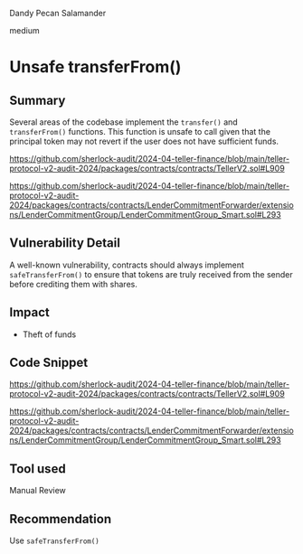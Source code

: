 Dandy Pecan Salamander

medium

# Unsafe transferFrom()

## Summary

Several areas of the codebase implement the `transfer()` and `transferFrom()` functions. This function is unsafe to call given that the principal token may not revert if the user does not have sufficient funds.

https://github.com/sherlock-audit/2024-04-teller-finance/blob/main/teller-protocol-v2-audit-2024/packages/contracts/contracts/TellerV2.sol#L909

https://github.com/sherlock-audit/2024-04-teller-finance/blob/main/teller-protocol-v2-audit-2024/packages/contracts/contracts/LenderCommitmentForwarder/extensions/LenderCommitmentGroup/LenderCommitmentGroup_Smart.sol#L293

## Vulnerability Detail
A well-known vulnerability, contracts should always implement `safeTransferFrom()` to ensure that tokens are truly received from the sender before crediting them with shares.

## Impact
- Theft of funds

## Code Snippet
https://github.com/sherlock-audit/2024-04-teller-finance/blob/main/teller-protocol-v2-audit-2024/packages/contracts/contracts/TellerV2.sol#L909

https://github.com/sherlock-audit/2024-04-teller-finance/blob/main/teller-protocol-v2-audit-2024/packages/contracts/contracts/LenderCommitmentForwarder/extensions/LenderCommitmentGroup/LenderCommitmentGroup_Smart.sol#L293

## Tool used

Manual Review

## Recommendation
Use `safeTransferFrom()`
